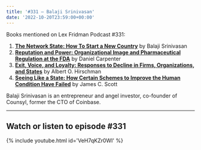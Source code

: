 ```yaml
---
title: '#331 – Balaji Srinivasan'
date: '2022-10-20T23:59:00+00:00'
---
```


Books mentioned on Lex Fridman Podcast #331:

1. <b><a href="https://amzn.to/3U0djzH" target="_blank" rel="sponsored noopener noreferrer">The Network State: How To Start a New Country</a></b> by Balaji Srinivasan
2. <b><a href="https://amzn.to/3hMvj2W" target="_blank" rel="sponsored noopener noreferrer">Reputation and Power: Organizational Image and Pharmaceutical Regulation at the FDA</a></b> by Daniel Carpenter
3. <b><a href="https://amzn.to/3Ek7dnG" target="_blank" rel="sponsored noopener noreferrer">Exit, Voice, and Loyalty: Responses to Decline in Firms, Organizations, and States</a></b> by Albert O. Hirschman
4. <b><a href="https://amzn.to/3V3jQu1" target="_blank" rel="sponsored noopener noreferrer">Seeing Like a State: How Certain Schemes to Improve the Human Condition Have Failed</a></b> by James C. Scott

Balaji Srinivasan is an entrepreneur and angel investor, co-founder of Counsyl, former the CTO of Coinbase.

- - - - - -

## Watch or listen to episode #331

{% include youtube.html id='VeH7qKZr0WI' %}
